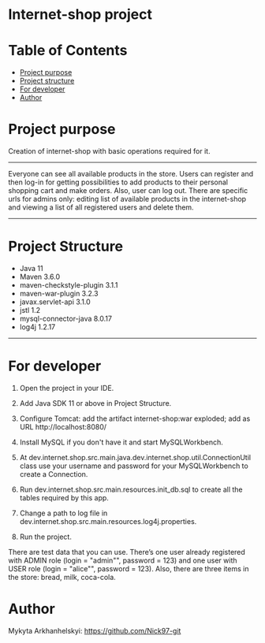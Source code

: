 # Internet-shop project
# Table of Contents
* [Project purpose](#purpose)
* [Project structure](#structure)
* [For developer](#developer-start)
* [Author](#author)

# <a name="purpose"></a>Project purpose
Creation of internet-shop with basic operations required for it.
<hr>
Everyone can see all available products in the store. Users can register and then log-in for
getting possibilities to add products to their personal shopping cart and make orders. Also, user can 
log out. 
There are specific urls for admins only: editing list of available products in the internet-shop and viewing 
a list of all registered users and delete them.
<hr>

# <a name="structure"></a>Project Structure
* Java 11
* Maven 3.6.0
* maven-checkstyle-plugin 3.1.1
* maven-war-plugin 3.2.3
* javax.servlet-api 3.1.0
* jstl 1.2
* mysql-connector-java 8.0.17
* log4j 1.2.17
<hr>

# <a name="developer-start"></a>For developer

1. Open the project in your IDE.

2. Add Java SDK 11 or above in Project Structure.

3. Configure Tomcat:
add the artifact internet-shop:war exploded;
add as URL http://localhost:8080/

4. Install MySQL if you don't have it and start MySQLWorkbench.

5. At dev.internet.shop.src.main.java.dev.internet.shop.util.ConnectionUtil class use your username 
and password for your MySQLWorkbench to create a Connection.

6. Run dev.internet.shop.src.main.resources.init_db.sql to create all the tables required by this app.

7. Change a path to log file in dev.internet.shop.src.main.resources.log4j.properties.

8. Run the project.

There are test data that you can use.
There’s one user already registered with ADMIN role (login = "admin"", password = 123) and
one user with USER role (login = "alice"", password = 123).
Also, there are three items in the store: bread, milk, coca-cola.

# <a name="author"></a>Author

Mykyta Arkhanhelskyi: https://github.com/Nick97-git


